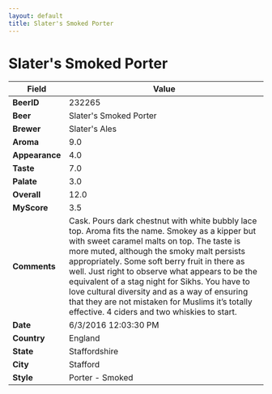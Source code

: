 ```yaml
---
layout: default
title: Slater's Smoked Porter
---
```


# Slater's Smoked Porter

| Field         | Value     |
|---------------|-----------|
| **BeerID** | 232265 |
| **Beer** | Slater's Smoked Porter |
| **Brewer** | Slater&#39;s Ales |
| **Aroma** | 9.0 |
| **Appearance** | 4.0 |
| **Taste** | 7.0 |
| **Palate** | 3.0 |
| **Overall** | 12.0 |
| **MyScore** | 3.5 |
| **Comments** | Cask. Pours dark chestnut with white bubbly lace top. Aroma fits the name. Smokey as a kipper but with sweet caramel malts on top. The taste is more muted, although the smoky malt persists appropriately. Some soft berry fruit in there as well. Just right to observe what appears to be the equivalent of a stag night for Sikhs. You have to love cultural diversity and as a way of ensuring that they are not mistaken for Muslims it’s totally effective. 4 ciders and two whiskies to start. |
| **Date** | 6/3/2016 12:03:30 PM |
| **Country** | England |
| **State** | Staffordshire |
| **City** | Stafford |
| **Style** | Porter - Smoked |

